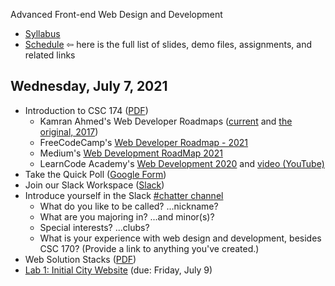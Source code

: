 Advanced Front-end Web Design and Development

- [Syllabus](syllabus.md)
- [Schedule](schedule.md)   &#8678; here is the full list of slides, demo files, assignments, and related links

## Wednesday, July 7, 2021

- Introduction to CSC 174 ([PDF](01a-introduction-to-csc174/introduction-to-csc174.pdf))
  - Kamran Ahmed's Web Developer Roadmaps ([current](https://roadmap.sh/) and [the original, 2017](https://github.com/kamranahmedse/developer-roadmap/tree/ee2b3e5de0e2a9ccccf3f2bbe4687f150df976f4))
  - FreeCodeCamp's [Web Developer Roadmap - 2021](https://www.freecodecamp.org/news/how-to-learn-web-dev-in-2021-roadmap/)
  - Medium's [Web Development RoadMap 2021](https://medium.com/ucan-learn-to-code/web-development-roadmap-2021-b1bc4aea7e40)
  - LearnCode Academy's [Web Development 2020](https://coggle.it/diagram/XfeRbWj7xy3dsEX8/t/web-development-in-2020) and [video (YouTube)](https://youtu.be/SBB1YtwODT0)
- Take the Quick Poll ([Google Form](https://forms.gle/E1iUXuQZVVX6bJ956))
- Join our Slack Workspace ([Slack](https://join.slack.com/t/csc174/signup))
- Introduce yourself in the Slack [#chatter channel](https://app.slack.com/client/T0263D6G5LN/C026GBTGMK6)
  - What do you like to be called? ...nickname?
  - What are you majoring in? ...and minor(s)?
  - Special interests? ...clubs?
  - What is your experience with web design and development, besides CSC 170? (Provide a link to anything you've created.)
- Web Solution Stacks ([PDF](01b-web-solution-stacks/web-solution-stacks.pdf))
- [Lab 1: Initial City Website](lab01-initial-city-website/instructions.md) (due: Friday, July 9)

